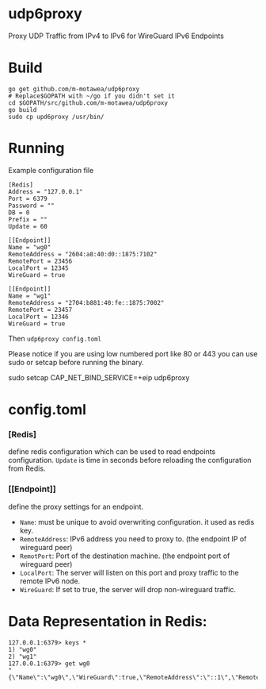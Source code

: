 # udp6proxy
Proxy UDP Traffic from IPv4 to IPv6 for WireGuard IPv6 Endpoints

# Build
```
go get github.com/m-motawea/udp6proxy
# Replace$GOPATH with ~/go if you didn't set it
cd $GOPATH/src/github.com/m-motawea/udp6proxy
go build
sudo cp upd6proxy /usr/bin/
```
# Running
Example configuration file
```
[Redis]
Address = "127.0.0.1"
Port = 6379
Password = ""
DB = 0
Prefix = ""
Update = 60

[[Endpoint]]
Name = "wg0"
RemoteAddress = "2604:a8:40:d0::1875:7102"
RemotePort = 23456
LocalPort = 12345
WireGuard = true

[[Endpoint]]
Name = "wg1"
RemoteAddress = "2704:b881:40:fe::1875:7002"
RemotePort = 23457
LocalPort = 12346
WireGuard = true
```
Then ```udp6proxy config.toml```

Please notice if you are using low numbered port like 80 or 443 you can use sudo or setcap before running the binary.

sudo setcap CAP_NET_BIND_SERVICE=+eip udp6proxy

# config.toml
### [Redis]
define redis configuration which can be used to read endpoints configuration. ```Update``` is time in seconds before reloading the configuration from Redis.

### [[Endpoint]]
define the proxy settings for an endpoint.
  - ```Name```: must be unique to avoid overwriting configuration. it used as redis key.
  - ```RemoteAddress```: IPv6 address you need to proxy to. (the endpoint IP of wireguard peer)
  - ```RemotPort```: Port of the destination machine. (the endpoint port of wireguard peer)
  - ```LocalPort```: The server will listen on this port and proxy traffic to the remote IPv6 node.
  - ```WireGuard```: If set to true, the server will drop non-wireguard traffic.

# Data Representation in Redis:
```
127.0.0.1:6379> keys *
1) "wg0"
2) "wg1"
127.0.0.1:6379> get wg0
"{\"Name\":\"wg0\",\"WireGuard\":true,\"RemoteAddress\":\"::1\",\"RemotePort\":23456,\"LocalPort\":12345}"
```
